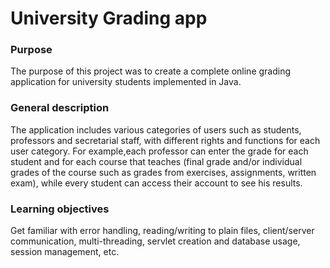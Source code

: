 # University Grading app
### Purpose
The purpose of this project was to create a complete online
grading application for university students implemented in Java.
### General description
The application includes various categories of users such as students, professors and secretarial staff, with
different rights and functions for each user category. 
For example,each professor can enter the grade for each student and for each course that
teaches (final grade and/or individual grades of the course such as grades from exercises,
assignments, written exam), while every student can access their account
to see his  results. 
### Learning objectives
Get familiar with error handling, reading/writing to plain files, client/server communication,
multi-threading, servlet creation and database usage, session management, etc.
